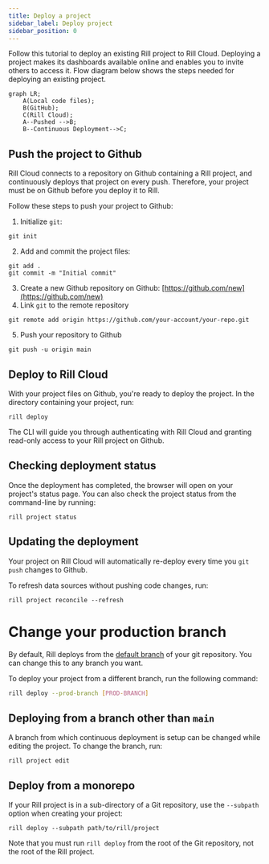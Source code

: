 ```yaml
---
title: Deploy a project
sidebar_label: Deploy project
sidebar_position: 0
---
```


Follow this tutorial to deploy an existing Rill project to Rill Cloud. Deploying a project makes its dashboards available online and enables you to invite others to access it.
Flow diagram below shows the steps needed for deploying an existing project.  
```mermaid
graph LR;
    A(Local code files);
    B(GitHub);
    C(Rill Cloud);
    A--Pushed -->B;
    B--Continuous Deployment-->C;
```
    
## Push the project to Github

Rill Cloud connects to a repository on Github containing a Rill project, and continuously deploys that project on every push. Therefore, your project must be on Github before you deploy it to Rill.

Follow these steps to push your project to Github:

1. Initialize `git`:
```
git init
```
2. Add and commit the project files:
```
git add .
git commit -m "Initial commit"
```
3. Create a new Github repository on Github: [https://github.com/new](https://github.com/new)
4. Link `git` to the remote repository
```
git remote add origin https://github.com/your-account/your-repo.git
```
5. Push your repository to Github
```
git push -u origin main
```

## Deploy to Rill Cloud

With your project files on Github, you're ready to deploy the project. In the directory containing your project, run:

```
rill deploy
```

The CLI will guide you through authenticating with Rill Cloud and granting read-only access to your Rill project on Github.

## Checking deployment status

Once the deployment has completed, the browser will open on your project's status page. You can also check the project status from the command-line by running:
```
rill project status
```

## Updating the deployment

Your project on Rill Cloud will automatically re-deploy every time you `git push` changes to Github.

To refresh data sources without pushing code changes, run:
```
rill project reconcile --refresh
```

# Change your production branch

By default, Rill deploys from the [default branch](https://docs.github.com/en/pull-requests/collaborating-with-pull-requests/proposing-changes-to-your-work-with-pull-requests/about-branches#about-the-default-branch) of your git repository. You can change this to any branch you want.

To deploy your project from a different branch, run the following command:

```bash
rill deploy --prod-branch [PROD-BRANCH]
```

## Deploying from a branch other than `main`
A branch from which continuous deployment is setup can be changed while editing the project. To change the branch, run:
```
rill project edit
```

## Deploy from a monorepo

If your Rill project is in a sub-directory of a Git repository, use the `--subpath` option when creating your project:
```
rill deploy --subpath path/to/rill/project
```
Note that you must run `rill deploy` from the root of the Git repository, not the root of the Rill project.

